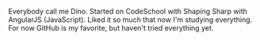 Everybody call me Dino.
Started on CodeSchool with Shaping Sharp with AngularJS (JavaScript).
Liked it so much that now I'm studying everything.
For now GitHub is my favorite, but haven't tried everything yet.
